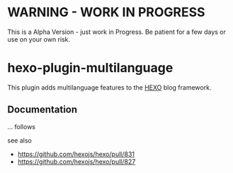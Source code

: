WARNING - WORK IN PROGRESS
==========================

This is a Alpha Version - just work in Progress. Be patient for a few days or use on your own risk.

hexo-plugin-multilanguage
=========================

This plugin adds multilanguage features to the [HEXO](http://hexo.io/) blog framework.

## Documentation

... follows

see also

- https://github.com/hexojs/hexo/pull/831
- https://github.com/hexojs/hexo/pull/827
